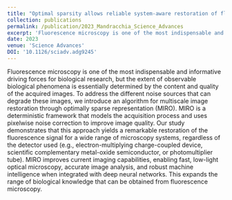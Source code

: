 ```yaml
---
title: "Optimal sparsity allows reliable system-aware restoration of fluorescence microscopy images"
collection: publications
permalink: /publication/2023_Mandracchia_Science_Advances
excerpt: 'Fluorescence microscopy is one of the most indispensable and informative driving forces for biological research, but the extent of observable biological phenomena is essentially determined by the content and quality of the acquired images. To address the different noise sources that can degrade these images, we introduce an algorithm for multiscale image restoration through optimally sparse representation (MIRO). MIRO is a deterministic framework that models the acquisition process and uses pixelwise noise correction to improve image quality. Our study demonstrates that this approach yields a remarkable restoration of the fluorescence signal for a wide range of microscopy systems, regardless of the detector used (e.g., electron-multiplying charge-coupled device, scientific complementary metal-oxide semiconductor, or photomultiplier tube). MIRO improves current imaging capabilities, enabling fast, low-light optical microscopy, accurate image analysis, and robust machine intelligence when integrated with deep neural networks. This expands the range of biological knowledge that can be obtained from fluorescence microscopy.'
date: 2023
venue: 'Science Advances'
DOI: '10.1126/sciadv.adg9245'
---
```

Fluorescence microscopy is one of the most indispensable and informative driving forces for biological research, but the extent of observable biological phenomena is essentially determined by the content and quality of the acquired images. To address the different noise sources that can degrade these images, we introduce an algorithm for multiscale image restoration through optimally sparse representation (MIRO). MIRO is a deterministic framework that models the acquisition process and uses pixelwise noise correction to improve image quality. Our study demonstrates that this approach yields a remarkable restoration of the fluorescence signal for a wide range of microscopy systems, regardless of the detector used (e.g., electron-multiplying charge-coupled device, scientific complementary metal-oxide semiconductor, or photomultiplier tube). MIRO improves current imaging capabilities, enabling fast, low-light optical microscopy, accurate image analysis, and robust machine intelligence when integrated with deep neural networks. This expands the range of biological knowledge that can be obtained from fluorescence microscopy.
